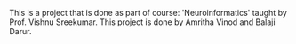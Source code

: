  This is a project that is done as part of course: 'Neuroinformatics' taught by Prof. Vishnu Sreekumar. This project is done by Amritha Vinod and Balaji Darur.
